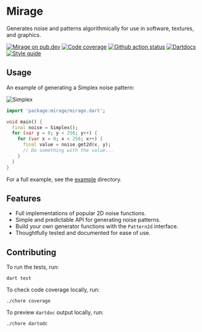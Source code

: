 # Mirage

Generates noise and patterns algorithmically for use in software, textures, and graphics.

[![Mirage on pub.dev][pub_img]][pub_url]
[![Code coverage][cov_img]][cov_url]
[![Github action status][gha_img]][gha_url]
[![Dartdocs][doc_img]][doc_url]
[![Style guide][sty_img]][sty_url]

[pub_url]: https://pub.dartlang.org/packages/chaos
[pub_img]: https://img.shields.io/pub/v/mirage.svg
[gha_url]: https://github.com/matanlurey/mirage.dart/actions
[gha_img]: https://github.com/matanlurey/mirage.dart/actions/workflows/check.yaml/badge.svg
[cov_url]: https://coveralls.io/github/matanlurey/mirage.dart?branch=main
[cov_img]: https://coveralls.io/repos/github/matanlurey/mirage.dart/badge.svg?branch=main
[doc_url]: https://www.dartdocs.org/documentation/chaos/latest
[doc_img]: https://img.shields.io/badge/Documentation-mirage-blue.svg
[sty_url]: https://pub.dev/packages/oath
[sty_img]: https://img.shields.io/badge/style-oath-9cf.svg

## Usage

An example of generating a Simplex noise pattern:

![Simplex](https://github.com/user-attachments/assets/5168bc86-9915-4664-ae8d-3752e2bd3651)

```dart
import 'package:mirage/mirage.dart';

void main() {
  final noise = Simplex();
  for (var y = 0; y < 256; y++) {
    for (var x = 0; x < 256; x++) {
      final value = noise.get2d(x, y);
      // Do something with the value...
    }
  }
}
```

For a full example, see the [example](./example) directory.

## Features

- Full implementations of popular 2D noise functions.
- Simple and predictable API for generating noise patterns.
- Build your own generator functions with the `Pattern2d` interface.
- Thoughtfully tested and documented for ease of use.

## Contributing

To run the tests, run:

```shell
dart test
```

To check code coverage locally, run:

```shell
./chore coverage
```

To preview `dartdoc` output locally, run:

```shell
./chore dartodc
```
